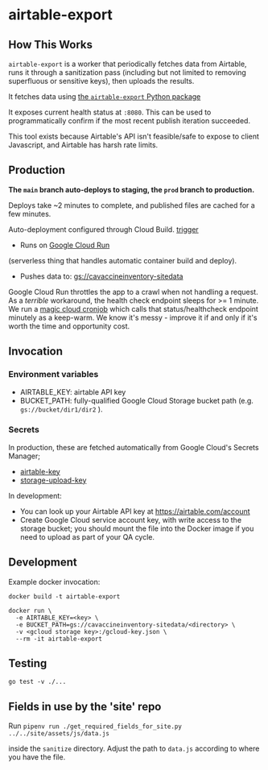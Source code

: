 # airtable-export

## How This Works

`airtable-export` is a worker that periodically fetches data from Airtable, runs
it through a sanitization pass (including but not limited to removing
superfluous or sensitive keys), then uploads the results.

It fetches data using [the `airtable-export` Python package](https://github.com/simonw/airtable-export)

It exposes current health status at `:8080`.
This can be used to programmatically confirm if the most recent publish
iteration succeeded.

This tool exists because Airtable's API isn't feasible/safe to expose to client
Javascript, and Airtable has harsh rate limits.

## Production

**The `main` branch auto-deploys to staging, the `prod` branch to production.**

Deploys take ~2 minutes to complete, and published files are cached
for a few minutes.

Auto-deployment configured through Cloud Build.
[trigger](https://console.cloud.google.com/cloud-build/triggers/edit/2a8c6015-8b1d-4073-815f-f35edd1a3b1a?project=cavaccineinventory)

* Runs on [Google Cloud Run](https://console.cloud.google.com/run/detail/us-west1/airtable-export-prod/metrics?authuser=1&organizationId=0&project=cavaccineinventory&supportedpurview=project)

(serverless thing that handles automatic container build and deploy).

* Pushes data to: [gs://cavaccineinventory-sitedata](https://console.cloud.google.com/storage/browser/cavaccineinventory-sitedata?project=cavaccineinventory&pageState=(%22StorageObjectListTable%22:(%22f%22:%22%255B%255D%22))&prefix=&forceOnObjectsSortingFiltering=false)

Google Cloud Run throttles the app to a crawl when not handling a request.
As a _terrible_ workaround, the health check endpoint sleeps for >= 1 minute.
We run a [magic cloud cronjob](https://console.cloud.google.com/cloudscheduler?project=cavaccineinventory)
which calls that status/healthcheck endpoint minutely as a keep-warm.
We know it's messy - improve it if and only if it's worth the time and
opportunity cost.

## Invocation

### Environment variables

* AIRTABLE_KEY: airtable API key
* BUCKET_PATH: fully-qualified Google Cloud Storage bucket path (e.g.
  `gs://bucket/dir1/dir2` ).

### Secrets

In production, these are fetched automatically from Google Cloud's Secrets Manager;
 - [airtable-key](https://console.cloud.google.com/security/secret-manager/secret/airtable-key/versions?project=cavaccineinventory)
 - [storage-upload-key](https://console.cloud.google.com/security/secret-manager/secret/storage-upload-key/versions?project=cavaccineinventory)

In development:
 - You can look up your Airtable API key at https://airtable.com/account
 - Create Google Cloud service account key, with write access to the
   storage bucket; you should mount the file into the Docker image if
   you need to upload as part of your QA cycle.


## Development

Example docker invocation:

```
docker build -t airtable-export

docker run \
  -e AIRTABLE_KEY=<key> \
  -e BUCKET_PATH=gs://cavaccineinventory-sitedata/<directory> \
  -v <gcloud storage key>:/gcloud-key.json \
  --rm -it airtable-export
```

## Testing

```
go test -v ./...
```

## Fields in use by the 'site' repo

Run `pipenv run ./get_required_fields_for_site.py ../../site/assets/js/data.js`

inside the `sanitize` directory. Adjust the path to `data.js` according to where
you have the file.

